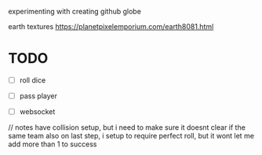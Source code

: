 experimenting with creating github globe

earth textures
https://planetpixelemporium.com/earth8081.html


# TODO
- [ ] roll dice
- [ ] pass player
- [ ] websocket


// notes
have collision setup, but i need to make sure it doesnt clear if the same team
also on last step, i setup to require perfect roll, but it wont let me add more than 1 to success
